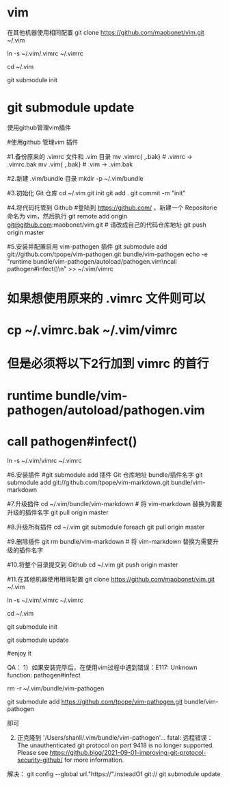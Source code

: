 vim 
=====================================================
在其他机器使用相同配置
git clone https://github.com/maobonet/vim.git ~/.vim

ln -s ~/.vim/.vimrc ~/.vimrc

cd ~/.vim

git submodule init

git submodule update
=====================================================

使用github管理vim插件

#使用github 管理vim 插件

#1.备份原来的 .vimrc 文件和 .vim 目录
mv .vimrc{ ,.bak} # .vimrc -> .vimrc.bak
mv .vim{ ,.bak}   # .vim -> .vim.bak 

#2.新建 .vim/bundle 目录
mkdir -p ~/.vim/bundle

#3.初始化 Git 仓库
cd ~/.vim
git init
git add .
git commit -m "init"

#4.将代码托管到 Github
#登陆到 https://github.com/ ，新建一个 Repositorie 命名为 vim，然后执行
git remote add origin git@github.com:maobonet/vim.git # 请改成自己的代码仓库地址
git push origin master

#5.安装并配置启用 vim-pathogen 插件
git submodule add git://github.com/tpope/vim-pathogen.git bundle/vim-pathogen
echo -e "runtime bundle/vim-pathogen/autoload/pathogen.vim\ncall pathogen#infect()\n" >> ~/.vim/vimrc
# 如果想使用原来的 .vimrc 文件则可以
# cp ~/.vimrc.bak ~/.vim/vimrc
# 但是必须将以下2行加到 vimrc 的首行
# runtime bundle/vim-pathogen/autoload/pathogen.vim
# call pathogen#infect()
ln -s ~/.vim/vimrc ~/.vimrc

#6.安装插件
#git submodule add 插件 Git 仓库地址 bundle/插件名字
git submodule add git://github.com/tpope/vim-markdown.git bundle/vim-markdown

#7.升级插件
cd ~/.vim/bundle/vim-markdown # 将 vim-markdown 替换为需要升级的插件名字
git pull origin master

#8.升级所有插件
cd ~/.vim
git submodule foreach git pull origin master

#9.删除插件
git rm bundle/vim-markdown # 将 vim-markdown 替换为需要升级的插件名字

#10.将整个目录提交到 Github
cd ~/.vim
git push origin master

#11.在其他机器使用相同配置
git clone https://github.com/maobonet/vim.git ~/.vim

ln -s ~/.vim/.vimrc ~/.vimrc

cd ~/.vim

git submodule init

git submodule update


#enjoy it

QA：
1）如果安装完毕后，在使用vim过程中遇到错误：E117: Unknown function: pathogen#infect

rm -r ~/.vim/bundle/vim-pathogen

git submodule add https://github.com/tpope/vim-pathogen.git   bundle/vim-pathogen

即可

2) 正克隆到 '/Users/shanli/.vim/bundle/vim-pathogen'...
fatal: 远程错误：
  The unauthenticated git protocol on port 9418 is no longer supported.
Please see https://github.blog/2021-09-01-improving-git-protocol-security-github/ for more information.

解决：
git config --global url."https://".insteadOf git://
git submodule update

